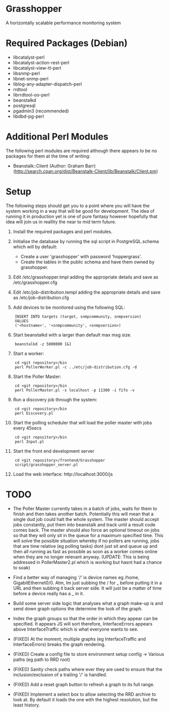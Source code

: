 Grasshopper
===========

A horizontally scalable performance monitoring system


Required Packages (Debian)
==========================

 - libcatalyst-perl
 - libcatalyst-action-rest-perl
 - libcatalyst-view-tt-perl
 - libsnmp-perl
 - libnet-snmp-perl
 - liblog-any-adapter-dispatch-perl
 - rrdtool
 - librrdtool-oo-perl
 - beanstalkd
 - postgresql
 - pgadmin3 (recommended)
 - libdbd-pg-perl


Additional Perl Modules
=======================

The following perl modules are required although there appears to be no
packages for them at the time of writing:

 - Beanstalk::Client (Author: Graham Barr) 
   (http://search.cpan.org/dist/Beanstalk-Client/lib/Beanstalk/Client.pm)
   

Setup
=====

The following steps should get you to a point where you will have the 
system working in a way that will be good for development.  The idea of
running it in production yet is one of pure fantasy however hopefully
that idea will join us in reallity the near to mid term future.

 1. Install the required packages and perl modules.
 
 2. Initialise the database by running the sql script in 
    PostgreSQL.schema which will by default:
     - Create a user 'grasshopper' with password 'hoppergrass'.
     - Create the tables in the public schema and have them owned by
       grasshopper.
       
 3. Edit <git repository>/etc/grasshopper.tmpl adding the appropriate
    details and save as <git repository>/etc/grasshopper.cfg
    
 4. Edit <git repository>/etc/job-distribution.templ adding the
    appropriate details and save as 
    <git repository>/etc/job-distribution.cfg

 5. Add devices to be monitored using the following SQL:
```
    INSERT INTO targets (target, snmpcommunity, snmpversion)
    VALUES
    ('<hostname>', '<snmpcommunity', <snmpversion>)
```

 6. Start beanstalkd with a larger than default max msg size.
```
    beanstalkd -z 5000000 [&]
```

 7. Start a worker:
```
    cd <git repository>/bin
    perl PollerWorker.pl -c ../etc/job-distribution.cfg -d
```

 8. Start the Poller Master:
```
    cd <git repository>/bin
    perl PollerMaster.pl -s localhost -p 11300 -i fifo -v
```

 9. Run a discovery job through the system:
```
    cd <git repository>/bin
    perl Discovery.pl
```

 10. Start the polling scheduler that will load the poller master with
    jobs every 45secs
```
    cd <git repository>/bin
    perl Input.pl
```

 11. Start the front end development server
```
    cd <git repository>/frontend/Grasshopper
    script/grasshopper_server.pl
```
    
 12. Load the web interface:
    http://localhost:3000/js
    

TODO
====

 - The Poller Master currently takes in a batch of jobs, waits for them
   to finish and then takes another batch.  Potentially this will mean 
   that a single dud job could halt the whole system.  The master should
   accept jobs constantly, put them into beanstalk and track until a 
   result code comes back.  The master should also force an optional
   timeout on jobs so that they will only sit in the queue for a maximum
   specified time.  This will solve the possible situation whereby if no
   pollers are running, jobs that are time relative (eg polling tasks)
   dont just sit and queue up and then all running as fast as possible
   as soon as a worker comes online when they are no longer relevant
   anyway.
   (UPDATE: This is being addressed in PollerMaster2.pl which is working
   but hasnt had a chance to soak)
 - Find a better way of managing '/' is device names eg /home,
   GigabitEthernet0/0.  Atm, Im just subbing the / for _ before putting 
   it in a URL and then subbing it back server side.  It will just be a
   matter of time before a device really has a _ in it.
 - Build some server side logic that analyses what a graph make-up is
   and send down graph options the determine the look of the graph.
 - Index the graph groups so that the order in which they appear can be
   specified.  It appears JS will sort therefore, InterfaceErrors
   appears above InterfaceTraffic which is what everyone wants to see.

 - (FIXED) At the moment, multiple graphs (eg InterfaceTraffic and
   InterfaceErrors) breaks the graph rendering.
 - (FIXED) Create a config file to store environment setup config
   -> Various paths (eg path to RRD root)
 - (FIXED) Sanity check paths where ever they are used to ensure that the
   inclusion/exclusion of a trailing '/' is handled.
 - (FIXED) Add a reset graph button to refresh a graph to its full range.
 - (FIXED) Implement a select box to allow selecting the RRD archive to look at.
   By default it loads the one with the highest resolution, but the
   least history.

